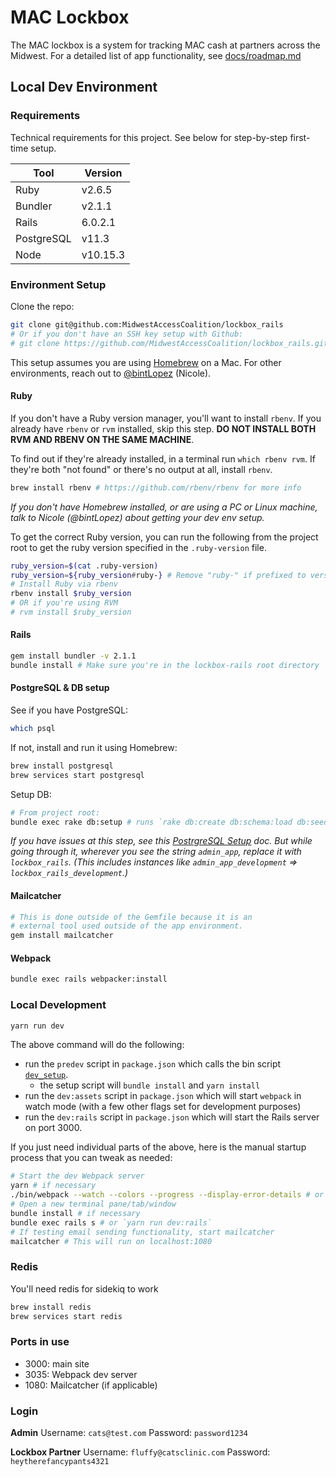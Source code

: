 # MAC Lockbox

The MAC lockbox is a system for tracking MAC cash at partners across the Midwest. For a detailed list of app functionality, see [docs/roadmap.md](https://github.com/MidwestAccessCoalition/lockbox_rails/blob/master/docs/roadmap.md)

## Local Dev Environment

### Requirements

Technical requirements for this project. See below for step-by-step first-time setup.

| Tool       | Version  |
| ---------- | -------- |
| Ruby       | v2.6.5   |
| Bundler    | v2.1.1   |
| Rails      | 6.0.2.1  |
| PostgreSQL | v11.3    |
| Node       | v10.15.3 |

### Environment Setup

Clone the repo:

```sh
git clone git@github.com:MidwestAccessCoalition/lockbox_rails
# Or if you don't have an SSH key setup with Github:
# git clone https://github.com/MidwestAccessCoalition/lockbox_rails.git
```

This setup assumes you are using [Homebrew](https://brew.sh/) on a Mac. For other environments, reach out to [@bintLopez](https://github.com/BintLopez) (Nicole).

#### Ruby

If you don't have a Ruby version manager, you'll want to install `rbenv`. If you already have `rbenv` or `rvm` installed, skip this step.
**DO NOT INSTALL BOTH RVM AND RBENV ON THE SAME MACHINE**.

To find out if they're already installed, in a terminal run `which rbenv rvm`. If they're both "not found" or there's no output at all, install `rbenv`.

```sh
brew install rbenv # https://github.com/rbenv/rbenv for more info
```

_If you don't have Homebrew installed, or are using a PC or Linux machine, talk to Nicole (@bintLopez) about getting your dev env setup._

To get the correct Ruby version, you can run the following from the project root to get the ruby version specified in the `.ruby-version` file.

```sh
ruby_version=$(cat .ruby-version)
ruby_version=${ruby_version#ruby-} # Remove "ruby-" if prefixed to version number
# Install Ruby via rbenv
rbenv install $ruby_version
# OR if you're using RVM
# rvm install $ruby_version
```

#### Rails

```sh
gem install bundler -v 2.1.1
bundle install # Make sure you're in the lockbox-rails root directory
```

#### PostgreSQL & DB setup

See if you have PostgreSQL:

```sh
which psql
```

If not, install and run it using Homebrew:

```sh
brew install postgresql
brew services start postgresql
```

Setup DB:

```sh
# From project root:
bundle exec rake db:setup # runs `rake db:create db:schema:load db:seed
```

_If you have issues at this step, see this [PostrgreSQL Setup](https://github.com/MidwestAccessCoalition/jane_point_oh/blob/master/docs/db_setup.md) doc. But while going through it, wherever you see the string `admin_app`, replace it with `lockbox_rails`. (This includes instances like `admin_app_development` => `lockbox_rails_development`.)_

#### Mailcatcher

```sh
# This is done outside of the Gemfile because it is an
# external tool used outside of the app environment.
gem install mailcatcher
```

#### Webpack

```sh
bundle exec rails webpacker:install
```

### Local Development
```sh
yarn run dev
```
The above command will do the following:
* run the `predev` script in `package.json` which calls the bin script [`dev_setup`](./bin/dev_setup).
  * the setup script will `bundle install` and `yarn install`
* run the `dev:assets` script in `package.json` which will start `webpack` in watch mode (with a few other flags set for development purposes)
* run the `dev:rails` script in `package.json` which will start the Rails server on port 3000.

If you just need individual parts of the above, here is the manual startup process that you can tweak as needed:
```sh
# Start the dev Webpack server
yarn # if necessary
./bin/webpack --watch --colors --progress --display-error-details # or `yarn run dev:assets`
# Open a new terminal pane/tab/window
bundle install # if necessary
bundle exec rails s # or `yarn run dev:rails`
# If testing email sending functionality, start mailcatcher
mailcatcher # This will run on localhost:1080
```

### Redis

You'll need redis for sidekiq to work

```sh
brew install redis
brew services start redis
```

### Ports in use

- 3000: main site
- 3035: Webpack dev server
- 1080: Mailcatcher (if applicable)

### Login

**Admin**
Username: `cats@test.com`
Password: `password1234`

**Lockbox Partner**
Username: `fluffy@catsclinic.com`
Password: `heytherefancypants4321`
